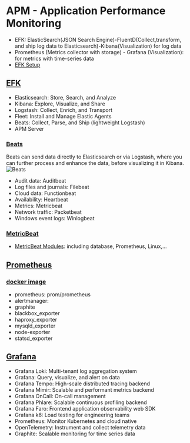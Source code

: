 # APM - Application Performance Monitoring
- EFK: ElasticSearch(JSON Search Engine)-FluentD(Collect,transform, and ship log data to Elasticsearch)-Kibana(Visualization) for log data
- Prometheus (Metrics collector with storage) - Grafana (Visualization): for metrics with time-series data
- [EFK Setup](https://www.digitalocean.com/community/tutorials/how-to-set-up-an-elasticsearch-fluentd-and-kibana-efk-logging-stack-on-kubernetes)

## [EFK](https://www.elastic.co/guide/index.html#viewall)
- Elasticsearch: Store, Search, and Analyze
- Kibana: Explore, Visualize, and Share
- Logstash: Collect, Enrich, and Transport
- Fleet: Install and Manage Elastic Agents
- Beats: Collect, Parse, and Ship (lightweight Logstash)
- APM Server


### [Beats](https://www.elastic.co/guide/en/beats/libbeat/current/beats-reference.html)
Beats can send data directly to Elasticsearch or via Logstash, where you can further process and enhance the data, before visualizing it in Kibana.
![Beats](https://www.elastic.co/guide/en/beats/libbeat/current/images/beats-platform.png)
- Audit data: Auditbeat
- Log files and journals: Filebeat
- Cloud data: Functionbeat
- Availability: Heartbeat
- Metrics: Metricbeat
- Network traffic: Packetbeat
- Windows event logs: Winlogbeat

### [MetricBeat](https://www.elastic.co/guide/en/beats/metricbeat/current/index.html)
- [MetricBeat Modules](https://www.elastic.co/guide/en/beats/metricbeat/current/metricbeat-modules.html): including database, Prometheus, Linux,...

## [Prometheus](https://prometheus.io/)

### [docker image](https://hub.docker.com/u/prom)
- prometheus: prom/prometheus
- alertmanager:
- graphite
- blackbox_exporter
- haproxy_exporter
- mysqld_exporter
- node-exporter
- statsd_exporter


## [Grafana](https://grafana.com/oss/)
- Grafana Loki: Multi-tenant log aggregation system
- Grafana: Query, visualize, and alert on data
- Grafana Tempo: High-scale distributed tracing backend
- Grafana Mimir: Scalable and performant metrics backend
- Grafana OnCall: On-call management
- Grafana Phlare: Scalable continuous profiling backend
- Grafana Faro: Frontend application observability web SDK
- Grafana k6: Load testing for engineering teams
- Prometheus:  Monitor Kubernetes and cloud native
- OpenTelemetry: Instrument and collect telemetry data
- Graphite: Scalable monitoring for time series data
